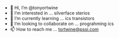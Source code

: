 - 👋 Hi, I’m @tonyortwine
- 👀 I’m interested in ...  silverface sterios 
- 🌱 I’m currently learning ...  ics transistors 
- 💞️ I’m looking to collaborate on ...  prograhming ics
- 📫 How to reach me ...  tortwine@pssi.com 

<!---
tonyortwine/tonyortwine is a ✨ special ✨ repository because its `README.md` (this file) appears on your GitHub profile.
You can click the Preview link to take a look at your changes.
--->

